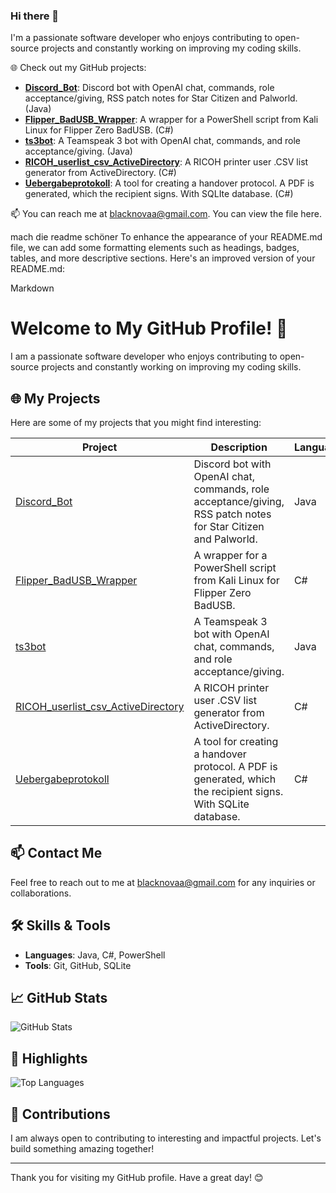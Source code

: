 ### Hi there 👋

I'm a passionate software developer who enjoys contributing to open-source projects and constantly working on improving my coding skills.

🌐 Check out my GitHub projects:

- **[Discord_Bot](https://github.com/blackn0va/Discord_Bot)**: Discord bot with OpenAI chat, commands, role acceptance/giving, RSS patch notes for Star Citizen and Palworld. (Java)
- **[Flipper_BadUSB_Wrapper](https://github.com/blackn0va/Flipper_BadUSB_Wrapper)**: A wrapper for a PowerShell script from Kali Linux for Flipper Zero BadUSB. (C#)
- **[ts3bot](https://github.com/blackn0va/ts3bot)**: A Teamspeak 3 bot with OpenAI chat, commands, and role acceptance/giving. (Java)
- **[RICOH_userlist_csv_ActiveDirectory](https://github.com/blackn0va/RICOH_userlist_csv_ActiveDirectory)**: A RICOH printer user .CSV list generator from ActiveDirectory. (C#)
- **[Uebergabeprotokoll](https://github.com/blackn0va/Uebergabeprotokoll)**: A tool for creating a handover protocol. A PDF is generated, which the recipient signs. With SQLIte database. (C#)

📫 You can reach me at [blacknovaa@gmail.com](mailto:blacknovaa@gmail.com).
You can view the file here.

mach die readme schöner
To enhance the appearance of your README.md file, we can add some formatting elements such as headings, badges, tables, and more descriptive sections. Here's an improved version of your README.md:

Markdown
# Welcome to My GitHub Profile! 👋

I am a passionate software developer who enjoys contributing to open-source projects and constantly working on improving my coding skills.

## 🌐 My Projects

Here are some of my projects that you might find interesting:

| Project | Description | Language |
| ------- | ----------- | -------- |
| [Discord_Bot](https://github.com/blackn0va/Discord_Bot) | Discord bot with OpenAI chat, commands, role acceptance/giving, RSS patch notes for Star Citizen and Palworld. | Java |
| [Flipper_BadUSB_Wrapper](https://github.com/blackn0va/Flipper_BadUSB_Wrapper) | A wrapper for a PowerShell script from Kali Linux for Flipper Zero BadUSB. | C# |
| [ts3bot](https://github.com/blackn0va/ts3bot) | A Teamspeak 3 bot with OpenAI chat, commands, and role acceptance/giving. | Java |
| [RICOH_userlist_csv_ActiveDirectory](https://github.com/blackn0va/RICOH_userlist_csv_ActiveDirectory) | A RICOH printer user .CSV list generator from ActiveDirectory. | C# |
| [Uebergabeprotokoll](https://github.com/blackn0va/Uebergabeprotokoll) | A tool for creating a handover protocol. A PDF is generated, which the recipient signs. With SQLite database. | C# |

## 📫 Contact Me

Feel free to reach out to me at [blacknovaa@gmail.com](mailto:blacknovaa@gmail.com) for any inquiries or collaborations.

## 🛠️ Skills & Tools

- **Languages**: Java, C#, PowerShell
- **Tools**: Git, GitHub, SQLite

## 📈 GitHub Stats

![GitHub Stats](https://github-readme-stats.vercel.app/api?username=Blackn0va&show_icons=true&hide=contribs,issues)

## 🌟 Highlights

![Top Languages](https://github-readme-stats.vercel.app/api/top-langs/?username=Blackn0va&layout=compact)

## 🤝 Contributions

I am always open to contributing to interesting and impactful projects. Let's build something amazing together!

---

Thank you for visiting my GitHub profile. Have a great day! 😊
